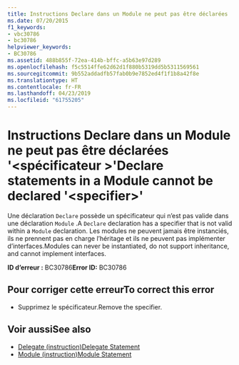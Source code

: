 ```yaml
---
title: Instructions Declare dans un Module ne peut pas être déclarées '<specifier>'
ms.date: 07/20/2015
f1_keywords:
- vbc30786
- bc30786
helpviewer_keywords:
- BC30786
ms.assetid: 488b855f-72ea-414b-bffc-a5b63e97d289
ms.openlocfilehash: f5c5514ffe62d62d1f880b5319dd5b5311569561
ms.sourcegitcommit: 9b552addadfb57fab0b9e7852ed4f1f1b8a42f8e
ms.translationtype: HT
ms.contentlocale: fr-FR
ms.lasthandoff: 04/23/2019
ms.locfileid: "61755205"
---
```

# <a name="declare-statements-in-a-module-cannot-be-declared-specifier"></a><span data-ttu-id="ca977-102">Instructions Declare dans un Module ne peut pas être déclarées '\<spécificateur >'</span><span class="sxs-lookup"><span data-stu-id="ca977-102">Declare statements in a Module cannot be declared '\<specifier>'</span></span>
<span data-ttu-id="ca977-103">Une déclaration `Declare` possède un spécificateur qui n’est pas valide dans une déclaration `Module` .</span><span class="sxs-lookup"><span data-stu-id="ca977-103">A `Declare` declaration has a specifier that is not valid within a `Module` declaration.</span></span> <span data-ttu-id="ca977-104">Les modules ne peuvent jamais être instanciés, ils ne prennent pas en charge l’héritage et ils ne peuvent pas implémenter d’interfaces.</span><span class="sxs-lookup"><span data-stu-id="ca977-104">Modules can never be instantiated, do not support inheritance, and cannot implement interfaces.</span></span>  
  
 <span data-ttu-id="ca977-105">**ID d’erreur :** BC30786</span><span class="sxs-lookup"><span data-stu-id="ca977-105">**Error ID:** BC30786</span></span>  
  
## <a name="to-correct-this-error"></a><span data-ttu-id="ca977-106">Pour corriger cette erreur</span><span class="sxs-lookup"><span data-stu-id="ca977-106">To correct this error</span></span>  
  
- <span data-ttu-id="ca977-107">Supprimez le spécificateur.</span><span class="sxs-lookup"><span data-stu-id="ca977-107">Remove the specifier.</span></span>  
  
## <a name="see-also"></a><span data-ttu-id="ca977-108">Voir aussi</span><span class="sxs-lookup"><span data-stu-id="ca977-108">See also</span></span>

- [<span data-ttu-id="ca977-109">Delegate (instruction)</span><span class="sxs-lookup"><span data-stu-id="ca977-109">Delegate Statement</span></span>](../../visual-basic/language-reference/statements/delegate-statement.md)
- [<span data-ttu-id="ca977-110">Module (instruction)</span><span class="sxs-lookup"><span data-stu-id="ca977-110">Module Statement</span></span>](../../visual-basic/language-reference/statements/module-statement.md)
